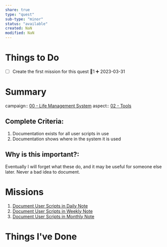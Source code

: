 ```yaml
---
share: true
type: "quest"
sub-type: "minor"
status: "available"
created: NaN 
modified: NaN
---
```

 
 
# Things to Do
- [ ] Create the first mission for this quest 🥄1 ➕ 2023-03-31

# Summary
campaign:: [00 - Life Management System](./00%20-%20Life%20Management%20System.md)
aspect:: [02 - Tools](./02%20-%20Tools.md)
## Complete Criteria:
1.  Documentation exists for all user scripts in use
2. Documentation shows where in the system it is used

## Why is this important?:
Eventually I will forget what these do, and it may be useful for someone else later.  Never a bad idea to document.

# Missions
1. [Document User Scripts in Daily Note](./Document%20User%20Scripts%20in%20Daily%20Note.md)
2. [Document User Scripts in Weekly Note](Document%20User%20Scripts%20in%20Weekly%20Note.md)
3. [Document User Scripts in Monthly Note](Document%20User%20Scripts%20in%20Monthly%20Note.md)

# Things I've Done